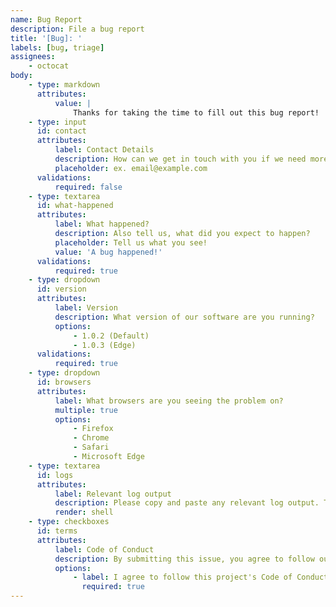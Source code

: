 ```yaml
---
name: Bug Report
description: File a bug report
title: '[Bug]: '
labels: [bug, triage]
assignees:
    - octocat
body:
    - type: markdown
      attributes:
          value: |
              Thanks for taking the time to fill out this bug report!
    - type: input
      id: contact
      attributes:
          label: Contact Details
          description: How can we get in touch with you if we need more info?
          placeholder: ex. email@example.com
      validations:
          required: false
    - type: textarea
      id: what-happened
      attributes:
          label: What happened?
          description: Also tell us, what did you expect to happen?
          placeholder: Tell us what you see!
          value: 'A bug happened!'
      validations:
          required: true
    - type: dropdown
      id: version
      attributes:
          label: Version
          description: What version of our software are you running?
          options:
              - 1.0.2 (Default)
              - 1.0.3 (Edge)
      validations:
          required: true
    - type: dropdown
      id: browsers
      attributes:
          label: What browsers are you seeing the problem on?
          multiple: true
          options:
              - Firefox
              - Chrome
              - Safari
              - Microsoft Edge
    - type: textarea
      id: logs
      attributes:
          label: Relevant log output
          description: Please copy and paste any relevant log output. This will be automatically formatted into code, so no need for backticks.
          render: shell
    - type: checkboxes
      id: terms
      attributes:
          label: Code of Conduct
          description: By submitting this issue, you agree to follow our [Code of Conduct](https://example.com)
          options:
              - label: I agree to follow this project's Code of Conduct
                required: true
---
```

